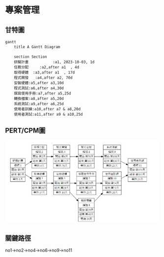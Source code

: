 # 專案管理

## 甘特圖
```mermaid
gantt
    title A Gantt Diagram

    section Section
    研擬計畫           :a1, 2023-10-03, 1d
    任務分配     :a2,after a1  , 4d
    取得硬體  :a3,after a1  , 17d
    程式開發   :a4,after a2, 70d
    安裝硬體:a5,after a3,10d
    程式測試:a6,after a4,30d
    撰寫使用手冊:a7,after a5,25d
    轉換檔案:a8,after a5,20d
    系統測試:a9,after a6,25d
    使用者訓練:a10,after a7 & a8,20d
    使用者測試:a11,after a9 & a10,25d    
```
## PERT/CPM圖

![PERT](WJ.png)


## 關鍵路徑
no1->no2->no4->no6->no9->no11
